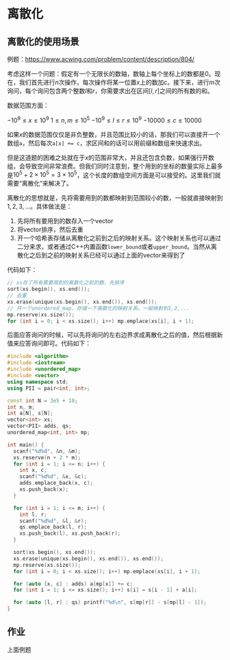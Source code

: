 # 离散化



## 离散化的使用场景

例题：https://www.acwing.com/problem/content/description/804/

考虑这样一个问题：假定有一个无限长的数轴，数轴上每个坐标上的数都是$0$。现在，我们首先进行$n$次操作，每次操作将某一位置$x$上的数加$c$。接下来，进行$m$次询问，每个询问包含两个整数$l$和$r$，你需要求出在区间$[l,r]$之间的所有数的和。

数据范围方面：

$-10^9\le x\le 10^9$
$1\le n,m\le 10^5$
$-10^9\le l\le r\le 10^9$
$-10000\le c\le 10000$



如果$x$的数据范围仅仅是非负整数，并且范围比较小的话，那我们可以直接开一个数组`a`，然后每次`a[x] += c`，求区间和的话可以用前缀和数组来快速求出。

但是这道题的困难之处就在于$x$的范围非常大，并且还包含负数，如果强行开数组，会导致空间非常浪费。但我们同时注意到，整个用到的坐标的数量实际上最多是$10^5+2\times 10^5=3\times 10^5$，这个长度的数组空间方面是可以接受的。这里我们就需要“离散化”来解决了。



离散化的思想就是，先将需要用到的数都映射到范围较小的数，一般就直接映射到$1,2,3,...$。具体做法是：

1. 先将所有要用到的数存入一个vector
2. 将vector排序，然后去重
3. 开一个哈希表存储从离散化之前到之后的映射关系。这个映射关系也可以通过二分来求，或者通过C++内置函数`lower_bound`或者`upper_bound`。当然从离散化之后到之前的映射关系已经可以通过上面的vector来得到了

代码如下：

```cpp
// xs存了所有需要用到的离散化之前的数，先排序
sort(xs.begin(), xs.end());
// 去重
xs.erase(unique(xs.begin(), xs.end()), xs.end());
// 开一个unordered_map，存储一下离散化的映射关系。一般映射到1,2,...
mp.reserve(xs.size());
for (int i = 0; i < xs.size(); i++) mp.emplace(xs[i], i + 1);
```



后面应答询问的时候，可以先将询问的左右边界求成离散化之后的值，然后根据新值来应答询问即可。代码如下：

```cpp
#include <algorithm>
#include <iostream>
#include <unordered_map>
#include <vector>
using namespace std;
using PII = pair<int, int>;

const int N = 3e5 + 10;
int n, m;
int a[N], s[N];
vector<int> xs;
vector<PII> adds, qs;
unordered_map<int, int> mp;

int main() {
  scanf("%d%d", &n, &m);
  xs.reserve(n + 2 * m);
  for (int i = 1; i <= n; i++) {
    int x, c;
    scanf("%d%d", &x, &c);
    adds.emplace_back(x, c);
    xs.push_back(x);
  }

  for (int i = 1; i <= m; i++) {
    int l, r;
    scanf("%d%d", &l, &r);
    qs.emplace_back(l, r);
    xs.push_back(l), xs.push_back(r);
  }

  sort(xs.begin(), xs.end());
  xs.erase(unique(xs.begin(), xs.end()), xs.end());
  mp.reserve(xs.size());
  for (int i = 0; i < xs.size(); i++) mp.emplace(xs[i], i + 1);

  for (auto [x, c] : adds) a[mp[x]] += c;
  for (int i = 1; i <= xs.size(); i++) s[i] = s[i - 1] + a[i];

  for (auto [l, r] : qs) printf("%d\n", s[mp[r]] - s[mp[l] - 1]);
}
```



## 作业

上面例题